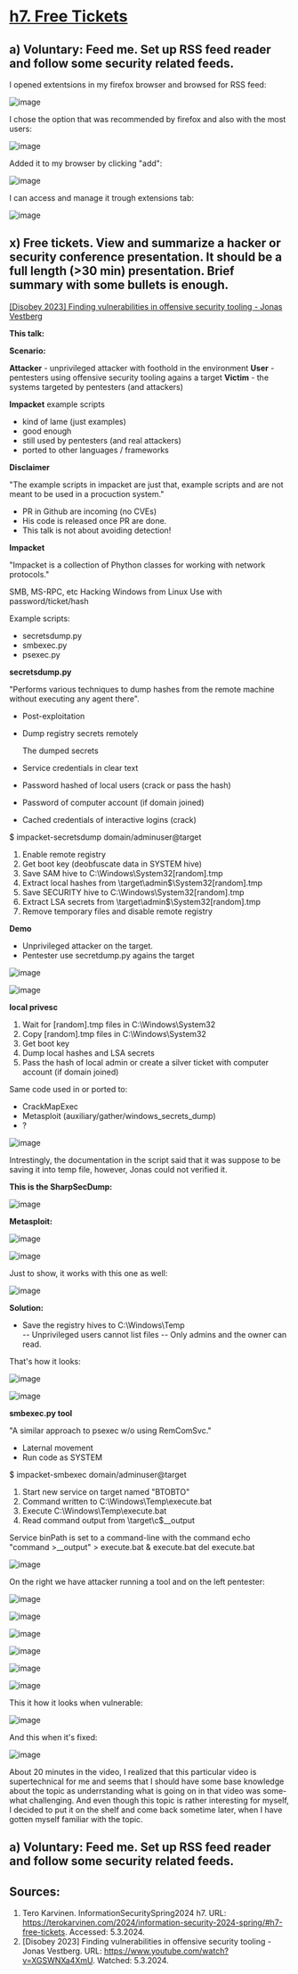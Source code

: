 # [h7. Free Tickets](https://terokarvinen.com/2024/information-security-2024-spring/#h7-free-tickets)

## a) Voluntary: Feed me. Set up RSS feed reader and follow some security related feeds.

I opened extentsions in my firefox browser and browsed for RSS feed:

![image](https://github.com/securghost/InformationSecuritySpring2024/assets/142783540/c6f2e3c4-b37e-4c37-9abf-24fa99a9600e)

I chose the option that was recommended by firefox and also with the most users:

![image](https://github.com/securghost/InformationSecuritySpring2024/assets/142783540/ee0d84af-3cf6-48e9-8a96-e801e70f889b)

Added it to my browser by clicking "add":

![image](https://github.com/securghost/InformationSecuritySpring2024/assets/142783540/ed59507d-3f5d-484e-82d9-51cf6a502108)

I can access and manage it trough extensions tab:

![image](https://github.com/securghost/InformationSecuritySpring2024/assets/142783540/42683715-74ca-4840-95ae-2f2a00c7c6f7)


## x) Free tickets. View and summarize a hacker or security conference presentation. It should be a full length (>30 min) presentation. Brief summary with some bullets is enough.

[[Disobey 2023] Finding vulnerabilities in offensive security tooling - Jonas Vestberg](https://www.youtube.com/watch?v=XGSWNXa4XmU)

**This talk:**

**Scenario:**

  **Attacker** - unprivileged attacker with foothold in the environment
  **User** - pentesters using offensive security tooling agains a target
  **Victim** - the systems targeted by pentesters (and attackers)

**Impacket** example scripts
 - kind of lame (just examples)
 - good enough
 - still used by pentesters (and real attackers)
 - ported to other languages / frameworks

**Disclaimer**

   "The example scripts in impacket are just that, example scripts and are     not meant to be used in a procuction system."

- PR in Github are incoming (no CVEs)
- His code is released once PR are done.
- This talk is not about avoiding detection!

**Impacket**

"Impacket is a collection of Phython classes for working with network protocols."

SMB, MS-RPC, etc
Hacking Windows from Linux
Use with password/ticket/hash

Example scripts:
- secretsdump.py
- smbexec.py
- psexec.py


**secretsdump.py**

"Performs various techniques to dump hashes from the remote machine without executing any agent there". 

- Post-exploitation
- Dump registry secrets remotely

  The dumped secrets

- Service credentials in clear text
- Password hashed of local users (crack or pass the hash)
- Password of computer account (if domain joined)
- Cached credentials of interactive logins (crack)

$ impacket-secretsdump domain/adminuser@target

1. Enable remote registry
2. Get boot key (deobfuscate data in SYSTEM hive)
3. Save SAM hive to C:\Windows\System32\[random].tmp
4. Extract local hashes from \\target\admin$\System32\[random].tmp
5. Save SECURITY hive to C:\Windows\System32\[random].tmp
6. Extract LSA secrets from \\target\admin$\System32\[random].tmp
7. Remove temporary files and disable remote registry

**Demo**

- Unprivileged attacker on the target.
- Pentester use secretdump.py agains the target

![image](https://github.com/securghost/InformationSecuritySpring2024/assets/142783540/a4cfdc7d-f439-4fcd-aa09-5da29266d9e8)

![image](https://github.com/securghost/InformationSecuritySpring2024/assets/142783540/9fa83f75-91a8-4544-a439-e3431abc81c4)

**local privesc**

1. Wait for [random].tmp files in C:\Windows\System32
2. Copy [random].tmp files in C:\Windows\System32
3. Get boot key
4. Dump local hashes and LSA secrets
5. Pass the hash of local admin or create a silver ticket with computer account (if domain joined)

Same code used in or ported to:
- CrackMapExec
- Metasploit (auxiliary/gather/windows_secrets_dump)
- ?

![image](https://github.com/securghost/InformationSecuritySpring2024/assets/142783540/5e51404c-1a61-43e6-ae9c-09bf233058a5)

Intrestingly, the documentation in the script said that it was suppose to be saving it into temp file, however, Jonas could not verified it. 

**This is the SharpSecDump:**

![image](https://github.com/securghost/InformationSecuritySpring2024/assets/142783540/f118a021-eeb5-4523-9230-bbb253ad3a5e)

**Metasploit:**

![image](https://github.com/securghost/InformationSecuritySpring2024/assets/142783540/4a8f624c-7591-4905-95a6-73deaf1a4aa4)

![image](https://github.com/securghost/InformationSecuritySpring2024/assets/142783540/f5f12fcb-e68f-4fa8-9459-b30339766527)


Just to show, it works with this one as well:

![image](https://github.com/securghost/InformationSecuritySpring2024/assets/142783540/6bb8d25b-b072-4dac-9416-b9d95fc0e036)


**Solution:**

- Save the registry hives to C:\Windows\Temp\
  -- Unprivileged users cannot list files
  -- Only admins and the owner can read.

That's how it looks:

![image](https://github.com/securghost/InformationSecuritySpring2024/assets/142783540/73242b7a-55aa-4a98-abcb-89b93f293745)


![image](https://github.com/securghost/InformationSecuritySpring2024/assets/142783540/9ba87f15-918d-45ec-a81c-3a20cf43e8a0)

**smbexec.py tool**

"A similar approach to psexec w/o using RemComSvc."

- Laternal movement
- Run code as SYSTEM

$ impacket-smbexec domain/adminuser@target

1. Start new service on target named "BTOBTO"
2. Command written to C:\Windows\Temp\execute.bat
3. Execute C:\Windows\Temp\execute.bat
4. Read command output from \\target\c$\__output

Service binPath is set to a command-line with the command
echo "command >__output" > execute.bat & execute.bat del execute.bat

![image](https://github.com/securghost/InformationSecuritySpring2024/assets/142783540/06f2569f-cbf0-4b8e-93bc-e161ed7f0f64)

On the right we have attacker running a tool and on the left pentester:

![image](https://github.com/securghost/InformationSecuritySpring2024/assets/142783540/a4213d81-99cf-49b3-b4ce-dfd728f01dc4)

![image](https://github.com/securghost/InformationSecuritySpring2024/assets/142783540/1af91122-4855-4df8-8576-a7994cc48a4f)

![image](https://github.com/securghost/InformationSecuritySpring2024/assets/142783540/db97bd1d-440f-496d-afac-eb3d725cd5be)

![image](https://github.com/securghost/InformationSecuritySpring2024/assets/142783540/9e315e45-9a68-4dac-bfef-201c74d797ec)

![image](https://github.com/securghost/InformationSecuritySpring2024/assets/142783540/7b162938-7b28-4d04-9344-fb1b647afbd9)

![image](https://github.com/securghost/InformationSecuritySpring2024/assets/142783540/53600550-446b-47ee-a537-938c2bebff83)

This it how it looks when vulnerable:

![image](https://github.com/securghost/InformationSecuritySpring2024/assets/142783540/92fbef3b-2efd-4e2c-9742-971084846b66)

And this when it's fixed:

![image](https://github.com/securghost/InformationSecuritySpring2024/assets/142783540/d0e566e2-ec13-4478-849c-94abd1fb2f53)

About 20 minutes in the video, I realized that this particular video is supertechnical for me and seems that I should have some base knowledge about the topic as underrstanding what is going on in that video was some-what challenging. And even though this topic is rather interesting for myself, I decided to put it on the shelf and come back sometime later, when I have gotten myself familiar with the topic. 


## a) Voluntary: Feed me. Set up RSS feed reader and follow some security related feeds.










## Sources:
1. Tero Karvinen. InformationSecuritySpring2024 h7. URL: https://terokarvinen.com/2024/information-security-2024-spring/#h7-free-tickets. Accessed: 5.3.2024.
2. [Disobey 2023] Finding vulnerabilities in offensive security tooling - Jonas Vestberg. URL: https://www.youtube.com/watch?v=XGSWNXa4XmU. Watched: 5.3.2024.
